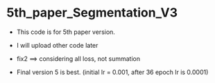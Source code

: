 # 5th_paper_Segmentation_V3
* This code is for 5th paper version.
* I will upload other code later
* fix2 ==> considering all loss, not summation

* Final version 5 is best. (initial lr = 0.001, after 36 epoch lr is 0.0001)
